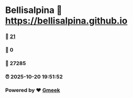 # Bellisalpina :link: https://bellisalpina.github.io 
### :page_facing_up: [21](https://bellisalpina.github.io/tag.html) 
### :speech_balloon: 0 
### :hibiscus: 27285 
### :alarm_clock: 2025-10-20 19:51:52 
### Powered by :heart: [Gmeek](https://github.com/Meekdai/Gmeek)
